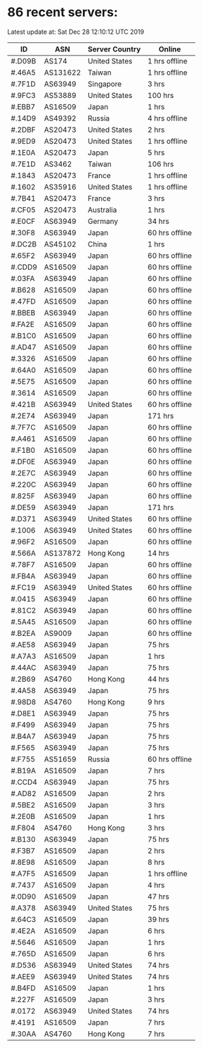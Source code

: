 # 86 recent servers:

Latest update at: Sat Dec 28 12:10:12 UTC 2019

| ID | ASN | Server Country | Online |
| -- | --- | -------------- | ------ |
| #.D09B | AS174 | United States | 1 hrs offline |
| #.46A5 | AS131622 | Taiwan | 1 hrs offline |
| #.7F1D | AS63949 | Singapore | 3 hrs |
| #.9FC3 | AS53889 | United States | 100 hrs |
| #.EBB7 | AS16509 | Japan | 1 hrs |
| #.14D9 | AS49392 | Russia | 4 hrs offline |
| #.2DBF | AS20473 | United States | 2 hrs |
| #.9ED9 | AS20473 | United States | 1 hrs offline |
| #.1E0A | AS20473 | Japan | 5 hrs |
| #.7E1D | AS3462 | Taiwan | 106 hrs |
| #.1843 | AS20473 | France | 1 hrs offline |
| #.1602 | AS35916 | United States | 1 hrs offline |
| #.7B41 | AS20473 | France | 3 hrs |
| #.CF05 | AS20473 | Australia | 1 hrs |
| #.E0CF | AS63949 | Germany | 34 hrs |
| #.30F8 | AS63949 | Japan | 60 hrs offline |
| #.DC2B | AS45102 | China | 1 hrs |
| #.65F2 | AS63949 | Japan | 60 hrs offline |
| #.CDD9 | AS16509 | Japan | 60 hrs offline |
| #.03FA | AS63949 | Japan | 60 hrs offline |
| #.B628 | AS16509 | Japan | 60 hrs offline |
| #.47FD | AS16509 | Japan | 60 hrs offline |
| #.BBEB | AS63949 | Japan | 60 hrs offline |
| #.FA2E | AS16509 | Japan | 60 hrs offline |
| #.B1C0 | AS16509 | Japan | 60 hrs offline |
| #.AD47 | AS16509 | Japan | 60 hrs offline |
| #.3326 | AS16509 | Japan | 60 hrs offline |
| #.64A0 | AS16509 | Japan | 60 hrs offline |
| #.5E75 | AS16509 | Japan | 60 hrs offline |
| #.3614 | AS16509 | Japan | 60 hrs offline |
| #.421B | AS63949 | United States | 60 hrs offline |
| #.2E74 | AS63949 | Japan | 171 hrs |
| #.7F7C | AS16509 | Japan | 60 hrs offline |
| #.A461 | AS16509 | Japan | 60 hrs offline |
| #.F1B0 | AS16509 | Japan | 60 hrs offline |
| #.DF0E | AS63949 | Japan | 60 hrs offline |
| #.2E7C | AS63949 | Japan | 60 hrs offline |
| #.220C | AS63949 | Japan | 60 hrs offline |
| #.825F | AS63949 | Japan | 60 hrs offline |
| #.DE59 | AS63949 | Japan | 171 hrs |
| #.D371 | AS63949 | United States | 60 hrs offline |
| #.1006 | AS63949 | United States | 60 hrs offline |
| #.96F2 | AS16509 | Japan | 60 hrs offline |
| #.566A | AS137872 | Hong Kong | 14 hrs |
| #.78F7 | AS16509 | Japan | 60 hrs offline |
| #.FB4A | AS63949 | Japan | 60 hrs offline |
| #.FC19 | AS63949 | United States | 60 hrs offline |
| #.0415 | AS63949 | Japan | 60 hrs offline |
| #.81C2 | AS63949 | Japan | 60 hrs offline |
| #.5A45 | AS16509 | Japan | 60 hrs offline |
| #.B2EA | AS9009 | Japan | 60 hrs offline |
| #.AE58 | AS63949 | Japan | 75 hrs |
| #.A7A3 | AS16509 | Japan | 1 hrs |
| #.44AC | AS63949 | Japan | 75 hrs |
| #.2B69 | AS4760 | Hong Kong | 44 hrs |
| #.4A58 | AS63949 | Japan | 75 hrs |
| #.98D8 | AS4760 | Hong Kong | 9 hrs |
| #.D8E1 | AS63949 | Japan | 75 hrs |
| #.F499 | AS63949 | Japan | 75 hrs |
| #.B4A7 | AS63949 | Japan | 75 hrs |
| #.F565 | AS63949 | Japan | 75 hrs |
| #.F755 | AS51659 | Russia | 60 hrs offline |
| #.B19A | AS16509 | Japan | 7 hrs |
| #.CCD4 | AS63949 | Japan | 75 hrs |
| #.AD82 | AS16509 | Japan | 2 hrs |
| #.5BE2 | AS16509 | Japan | 3 hrs |
| #.2E0B | AS16509 | Japan | 1 hrs |
| #.F804 | AS4760 | Hong Kong | 3 hrs |
| #.B130 | AS63949 | Japan | 75 hrs |
| #.F3B7 | AS16509 | Japan | 2 hrs |
| #.8E98 | AS16509 | Japan | 8 hrs |
| #.A7F5 | AS16509 | Japan | 1 hrs offline |
| #.7437 | AS16509 | Japan | 4 hrs |
| #.0D90 | AS16509 | Japan | 47 hrs |
| #.A378 | AS63949 | United States | 75 hrs |
| #.64C3 | AS16509 | Japan | 39 hrs |
| #.4E2A | AS16509 | Japan | 6 hrs |
| #.5646 | AS16509 | Japan | 1 hrs |
| #.765D | AS16509 | Japan | 6 hrs |
| #.D536 | AS63949 | United States | 74 hrs |
| #.AEE9 | AS63949 | United States | 74 hrs |
| #.B4FD | AS16509 | Japan | 1 hrs |
| #.227F | AS16509 | Japan | 3 hrs |
| #.0172 | AS63949 | United States | 74 hrs |
| #.4191 | AS16509 | Japan | 7 hrs |
| #.30AA | AS4760 | Hong Kong | 7 hrs |

